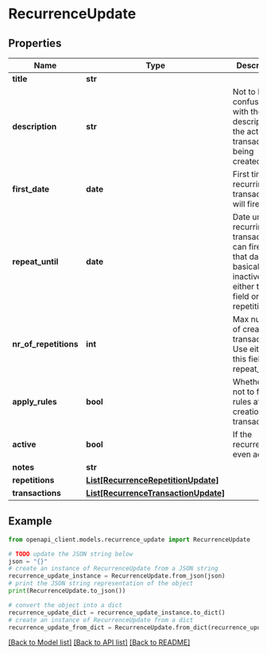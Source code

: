 # RecurrenceUpdate


## Properties

Name | Type | Description | Notes
------------ | ------------- | ------------- | -------------
**title** | **str** |  | [optional] 
**description** | **str** | Not to be confused with the description of the actual transaction(s) being created. | [optional] 
**first_date** | **date** | First time the recurring transaction will fire. | [optional] 
**repeat_until** | **date** | Date until the recurring transaction can fire. After that date, it&#39;s basically inactive. Use either this field or repetitions. | [optional] 
**nr_of_repetitions** | **int** | Max number of created transactions. Use either this field or repeat_until. | [optional] 
**apply_rules** | **bool** | Whether or not to fire the rules after the creation of a transaction. | [optional] 
**active** | **bool** | If the recurrence is even active. | [optional] 
**notes** | **str** |  | [optional] 
**repetitions** | [**List[RecurrenceRepetitionUpdate]**](RecurrenceRepetitionUpdate.md) |  | [optional] 
**transactions** | [**List[RecurrenceTransactionUpdate]**](RecurrenceTransactionUpdate.md) |  | [optional] 

## Example

```python
from openapi_client.models.recurrence_update import RecurrenceUpdate

# TODO update the JSON string below
json = "{}"
# create an instance of RecurrenceUpdate from a JSON string
recurrence_update_instance = RecurrenceUpdate.from_json(json)
# print the JSON string representation of the object
print(RecurrenceUpdate.to_json())

# convert the object into a dict
recurrence_update_dict = recurrence_update_instance.to_dict()
# create an instance of RecurrenceUpdate from a dict
recurrence_update_from_dict = RecurrenceUpdate.from_dict(recurrence_update_dict)
```
[[Back to Model list]](../README.md#documentation-for-models) [[Back to API list]](../README.md#documentation-for-api-endpoints) [[Back to README]](../README.md)


